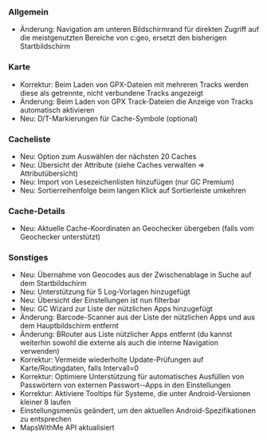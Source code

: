 ### Allgemein
- Änderung: Navigation am unteren Bildschirmrand für direkten Zugriff auf die meistgenutzten Bereiche von c:geo, ersetzt den bisherigen Startbildschirm

### Karte
- Korrektur: Beim Laden von GPX-Dateien mit mehreren Tracks werden diese als getrennte, nicht verbundene Tracks angezeigt
- Änderung: Beim Laden von GPX Track-Dateien die Anzeige von Tracks automatisch aktivieren
- Neu: D/T-Markierungen für Cache-Symbole (optional)

### Cacheliste
- Neu: Option zum Auswählen der nächsten 20 Caches
- Neu: Übersicht der Attribute (siehe Caches verwalten => Attributübersicht)
- Neu: Import von Lesezeichenlisten hinzufügen (nur GC Premium)
- Neu: Sortierreihenfolge beim langen Klick auf Sortierleiste umkehren

### Cache-Details
- Neu: Aktuelle Cache-Koordinaten an Geochecker übergeben (falls vom Geochecker unterstützt)

### Sonstiges
- Neu: Übernahme von Geocodes aus der Zwischenablage in Suche auf dem Startbildschirm
- Neu: Unterstützung für 5 Log-Vorlagen hinzugefügt
- Neu: Übersicht der Einstellungen ist nun filterbar
- Neu: GC Wizard zur Liste der nützlichen Apps hinzugefügt
- Änderung: Barcode-Scanner aus der Liste der nützlichen Apps und aus dem Hauptbildschirm entfernt
- Änderung: BRouter aus Liste nützlicher Apps entfernt (du kannst weiterhin sowohl die externe als auch die interne Navigation verwenden)
- Korrektur: Vermeide wiederholte Update-Prüfungen auf Karte/Routingdaten, falls Intervall=0
- Korrektur: Optimiere Unterstützung für automatisches Ausfüllen von Passwörtern von externen Passwort--Apps in den Einstellungen
- Korrektur: Aktiviere Tooltips für Systeme, die unter Android-Versionen kleiner 8 laufen
- Einstellungsmenüs geändert, um den aktuellen Android-Spezifikationen zu entsprechen
- MapsWithMe API aktualisiert
